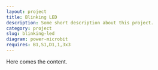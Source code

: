 ```yaml
---
layout: project
title: Blinking LED
description: Some short description about this project.
category: project
slug: blinking-led
diagram: power-microbit
requires: B1,S1,D1,1,3x3
---
```


Here comes the content.